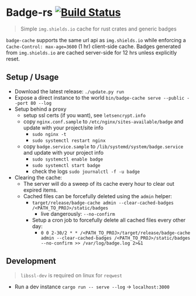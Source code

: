 # Badge-rs [![Build Status](https://travis-ci.org/jaemk/badge-cache.svg?branch=master)](https://travis-ci.org/jaemk/badge-cache)

> Simple `img.shields.io` cache for rust crates and generic badges

`badge-cache` supports the same url api as `img.shields.io` while enforcing a `Cache-Control: max-age=3600` (1 hr) client-side cache. Badges generated from `img.shields.io` are cached server-side for 12 hrs unless explicitly reset.

## Setup / Usage

* Download the latest release: `./update.py run`
* Expose a direct instance to the world `bin/badge-cache serve --public --port 80 --log`
* Setup behind a proxy
    * setup ssl certs (if you want), see `letsencrypt.info`
    * copy `nginx.conf.sample` to `/etc/nginx/sites-available/badge` and update with your project/site info
        * `sudo nginx -t`
        * `sudo systemctl restart nginx`
    * copy `badge.service.sample` to `/lib/systemd/system/badge.service` and update with your project info
        * `sudo systemctl enable badge`
        * `sudo systemctl start badge`
        * check the logs `sudo journalctl -f -u badge`
* Clearing the cache:
    * The server will do a sweep of its cache every hour to clear out expired items.
    * Cached files can be forcefully deleted using the `admin` helper:
        * `target/release/badge-cache admin --clear-cached-badges /<PATH_TO_PROJ>/static/badges`
            * live dangerously: `--no-confirm`
        * Setup a cron job to forcefully delete all cached files every other day:
            * `0 0 2-30/2 * * /<PATH_TO_PROJ>/target/release/badge-cache admin --clear-cached-badges /<PATH_TO_PROJ>/static/badges --no-confirm >> /var/log/badge.log 2>&1`

## Development

> `libssl-dev` is required on linux for `reqwest`

* Run a dev instance `cargo run -- serve --log` -> `localhost:3000`

